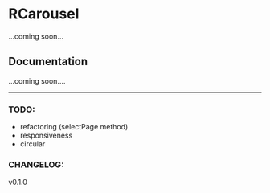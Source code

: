 # RCarousel
...coming soon...

## Documentation
...coming soon....

****
### TODO:
* refactoring (selectPage method)
* responsiveness
* circular


### CHANGELOG:

v0.1.0

